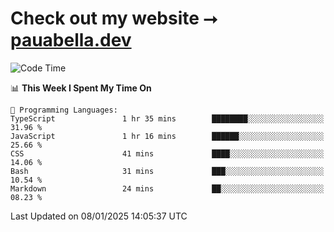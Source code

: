 # Check out my website ⭢ [pauabella.dev](https://pauabella.dev)

<!--START_SECTION:waka-->
![Code Time](http://img.shields.io/badge/Code%20Time-3%2C998%20hrs%2032%20mins-blue)

📊 **This Week I Spent My Time On** 

```text
💬 Programming Languages: 
TypeScript               1 hr 35 mins        ████████░░░░░░░░░░░░░░░░░   31.96 % 
JavaScript               1 hr 16 mins        ██████░░░░░░░░░░░░░░░░░░░   25.66 % 
CSS                      41 mins             ████░░░░░░░░░░░░░░░░░░░░░   14.06 % 
Bash                     31 mins             ███░░░░░░░░░░░░░░░░░░░░░░   10.54 % 
Markdown                 24 mins             ██░░░░░░░░░░░░░░░░░░░░░░░   08.23 % 
```


 Last Updated on 08/01/2025 14:05:37 UTC
<!--END_SECTION:waka-->
